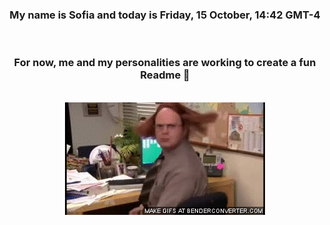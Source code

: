 


<div align="center">
<h3 >My name is Sofia and today is Friday, 15 October, 14:42 GMT-4</h3><br>
<h3 >For now, me and my personalities are working to create a fun Readme 👋
</h3><br>
<img src='img/dwight.gif' alt='working...'/>
</div>
